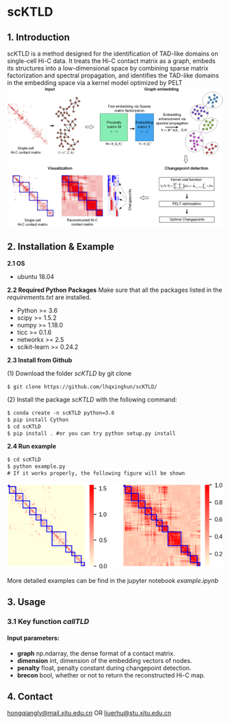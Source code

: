 # scKTLD

## 1. Introduction
scKTLD is a method designed for the identification of TAD-like domains on single-cell Hi-C data. It treats the Hi-C contact matrix as a graph, embeds its structures into a low-dimensional space by combining sparse matrix factorization and spectral propagation, and identifies the TAD-like domains in the embedding space via a kernel model optimized by PELT
![image](https://github.com/lhqxinghun/scKTLD/blob/main/data/exp-sc/overview.PNG)

## 2. Installation & Example

**2.1 OS**
- ubuntu 18.04

**2.2 Required Python Packages**
Make sure that all the packages listed in the *requirements.txt* are installed.

- Python >= 3.6
- scipy >= 1.5.2
- numpy >= 1.18.0
- ticc >= 0.1.6
- networkx >= 2.5
- scikit-learn >= 0.24.2

**2.3 Install from Github**

(1) Download the folder *scKTLD* by git clone
```
$ git clone https://github.com/lhqxinghun/scKTLD/
```
(2) Install the package *scKTLD* with the following command:
```
$ conda create -n scKTLD python=3.6
$ pip install Cython
$ cd scKTLD
$ pip install . #or you can try python setup.py install 
```

**2.4 Run example**
```
$ cd scKTLD
$ python example.py
# If it works properly, the following figure will be shown
```
![image](https://github.com/lhqxinghun/scKTLD/blob/main/data/exp-sc/Result.png)

More detailed examples can be find in the jupyter notebook *example.ipynb*

## 3. Usage
### 3.1 Key function *callTLD*
#### Input parameters:
- **graph** np.ndarray, the dense format of a contact matrix.
- **dimension** int, dimension of the embedding vectors of nodes.
- **penalty** float, penalty constant during changepoint detection.
- **brecon** bool, whether or not to return the reconstructed Hi-C map.
## 4. Contact
hongqianglv@mail.xjtu.edu.cn OR liuerhu@stu.xjtu.edu.cn
